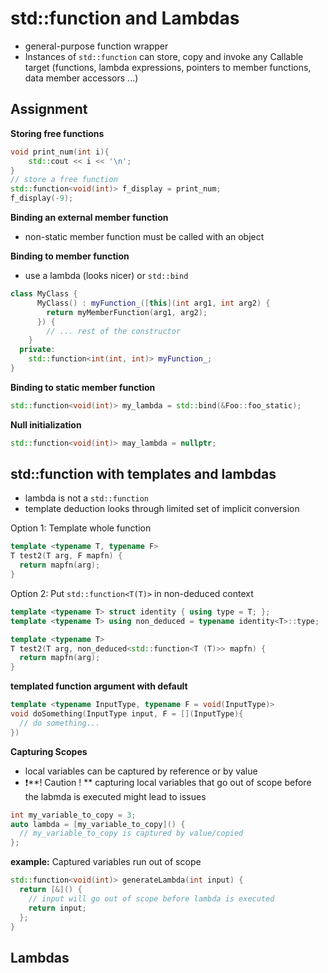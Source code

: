 # std::function and Lambdas



- general-purpose function wrapper
- Instances of `std::function` can store, copy and invoke any Callable target (functions, lambda expressions, pointers to member functions, data member accessors ...)



## Assignment

**Storing free functions**

```cpp
void print_num(int i){
    std::cout << i << '\n';
}
// store a free function
std::function<void(int)> f_display = print_num;
f_display(-9);
```

**Binding an external member function**

- non-static member function must be called with an object



**Binding to member function**

- use a lambda (looks nicer) or `std::bind`

```cpp
class MyClass {
      MyClass() : myFunction_([this](int arg1, int arg2) { 
        return myMemberFunction(arg1, arg2); 
      }) {
        // ... rest of the constructor
    }
  private:
    std::function<int(int, int)> myFunction_;
}
```



**Binding to static member function**

```cpp
std::function<void(int)> my_lambda = std::bind(&Foo::foo_static);
```

**Null initialization**

```cpp
std::function<void(int)> may_lambda = nullptr;
```



## std::function with templates and lambdas

- lambda is not a `std::function`
- template deduction looks through limited set of implicit conversion

Option 1: Template whole function

```cpp
template <typename T, typename F>
T test2(T arg, F mapfn) {
  return mapfn(arg);
}
```

Option 2: Put `std::function<T(T)>` in non-deduced context

```cpp
template <typename T> struct identity { using type = T; };
template <typename T> using non_deduced = typename identity<T>::type;

template <typename T>
T test2(T arg, non_deduced<std::function<T (T)>> mapfn) {
  return mapfn(arg);
}
```

**templated function argument with default**

```cpp
template <typename InputType, typename F = void(InputType)>
void doSomething(InputType input, F = [](InputType){
  // do something...
})

```

**Capturing Scopes**

- local variables can be captured by reference or by value
- ❗️**! Caution ! ** capturing local variables that go out of scope before the labmda is executed might lead to issues

```cpp
int my_variable_to_copy = 3;
auto lambda = [my_variable_to_copy]() {
  // my_variable_to_copy is captured by value/copied
};
```

**example:** Captured variables run out of scope

```cpp
std::function<void(int)> generateLambda(int input) {
  return [&]() {
    // input will go out of scope before lambda is executed
    return input;
  };
}
```





## Lambdas


